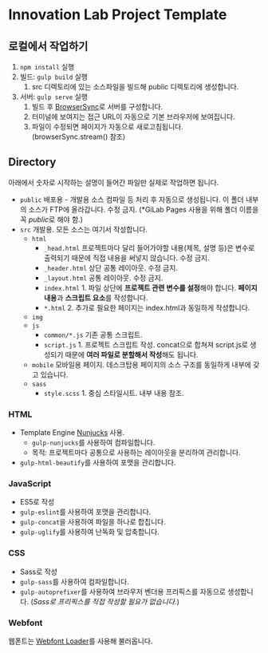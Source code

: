 # Innovation Lab Project Template

## 로컬에서 작업하기
1. `npm install` 실행
1. 빌드: `gulp build` 실행
   1. src 디렉토리에 있는 소스파일을 빌드해 public 디렉토리에 생성합니다.
1. 서버: `gulp serve` 실행
   1. 빌드 후 [BrowserSync](https://www.browsersync.io/)로 서버를 구성합니다.
   1. 터미널에 보여지는 접근 URL이 자동으로 기본 브라우저에 보여집니다.
   1. 파일이 수정되면 페이지가 자동으로 새로고침됩니다. (browserSync.stream() 참조)

## Directory
아래에서 숫자로 시작하는 설명이 들어간 파일만 실제로 작업하면 됩니다.

- `public` 배포용 - 개발용 소스 컴파일 등 처리 후 자동으로 생성됩니다. 이 폴더 내부의 소스가 FTP에 올라갑니다. 수정 금지. (*GiLab Pages 사용을 위해 폴더 이름을 꼭 *public*로 해야 함.)
- `src` 개발용. 모든 소스는 여기서 작성합니다.
   - `html`
      - `_head.html` 프로젝트마다 달리 들어가야할 내용(제목, 설명 등)은 변수로 출력되기 때문에 직접 내용을 써넣지 않습니다. 수정 금지.
      - `_header.html` 상단 공통 레이아웃. 수정 금지.
      - `_layout.html` 공통 레이아웃. 수정 금지.
      - `index.html` 1. 파일 상단에 **프로젝트 관련 변수를 설정**해야 합니다. **페이지 내용**과 **스크립트 요소**를 작성합니다.
      - `*.html` 2. 추가로 필요한 페이지는 index.html과 동일하게 작성합니다.
   - `img`
   - `js`
      - `common/*.js` 기존 공통 스크립트.
      - `script.js` 1. 프로젝트 스크립트 작성. concat으로 합쳐져 script.js로 생성되기 때문에 **여러 파일로 분할해서 작성**해도 됩니다.
   - `mobile` 모바일용 페이지. 데스크탑용 페이지의 소스 구조를 동일하게 내부에 갖고 있습니다.
   - `sass` 
      - `style.scss` 1. 중심 스타일시트. 내부 내용 참조.

### HTML
- Template Engine [Nunjucks](https://mozilla.github.io/nunjucks) 사용.
   - `gulp-nunjucks`를 사용하여 컴파일합니다.
   - 목적: 프로젝트마다 공통으로 사용하는 레이아웃을 분리하여 관리합니다.
- `gulp-html-beautify`를 사용하여 포맷을 관리합니다.

### JavaScript
- ES5로 작성
- `gulp-eslint`를 사용하여 포맷을 관리합니다.
- `gulp-concat`을 사용하여 파일을 하나로 합칩니다.
- `gulp-uglify`를 사용하여 난독화 및 압축합니다.

### CSS
- Sass로 작성
- `gulp-sass`를 사용하여 컴파일합니다.
- `gulp-autoprefixer`를 사용하여 브라우저 벤더용 프리픽스를 자동으로 생성합니다. (*Sass로 프리픽스를 직접 작성할 필요가 없습니다.*)

### Webfont
웹폰트는 [Webfont Loader](https://github.com/typekit/webfontloader)를 사용해 불러옵니다.